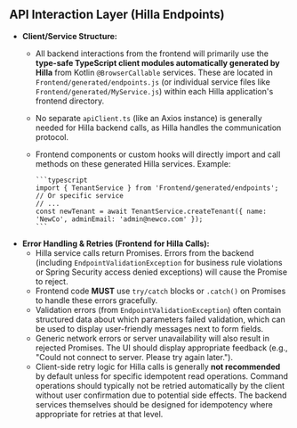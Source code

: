 ## API Interaction Layer (Hilla Endpoints)

* **Client/Service Structure:**
  * All backend interactions from the frontend will primarily use the **type-safe TypeScript client modules automatically generated by Hilla** from Kotlin `@BrowserCallable` services. These are located in `Frontend/generated/endpoints.js` (or individual service files like `Frontend/generated/MyService.js`) within each Hilla application's frontend directory.
  * No separate `apiClient.ts` (like an Axios instance) is generally needed for Hilla backend calls, as Hilla handles the communication protocol.
  * Frontend components or custom hooks will directly import and call methods on these generated Hilla services. Example:

        ```typescript
        import { TenantService } from 'Frontend/generated/endpoints'; // Or specific service
        // ...
        const newTenant = await TenantService.createTenant({ name: 'NewCo', adminEmail: 'admin@newco.com' });
        ```

* **Error Handling & Retries (Frontend for Hilla Calls):**
  * Hilla service calls return Promises. Errors from the backend (including `EndpointValidationException` for business rule violations or Spring Security access denied exceptions) will cause the Promise to reject.
  * Frontend code **MUST** use `try/catch` blocks or `.catch()` on Promises to handle these errors gracefully.
  * Validation errors (from `EndpointValidationException`) often contain structured data about which parameters failed validation, which can be used to display user-friendly messages next to form fields.
  * Generic network errors or server unavailability will also result in rejected Promises. The UI should display appropriate feedback (e.g., "Could not connect to server. Please try again later.").
  * Client-side retry logic for Hilla calls is generally **not recommended** by default unless for specific idempotent read operations. Command operations should typically not be retried automatically by the client without user confirmation due to potential side effects. The backend services themselves should be designed for idempotency where appropriate for retries at that level.
